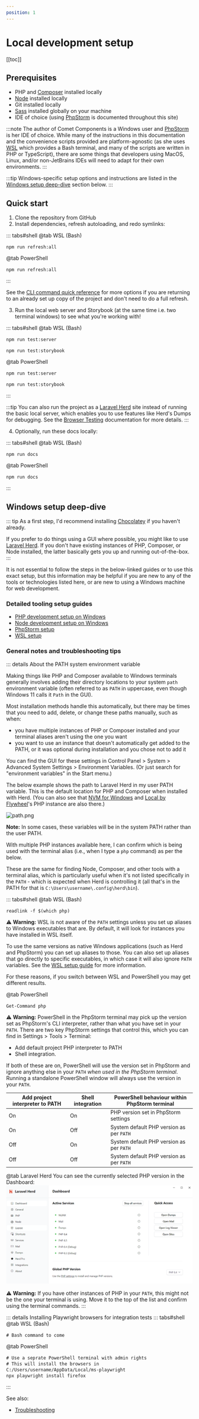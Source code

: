 ```yaml
---
position: 1
---
```


# Local development setup

[[toc]]

## Prerequisites

- PHP and [Composer](https://getcomposer.org) installed locally
- [Node](https://nodejs.org) installed locally
- Git installed locally
- [Sass](https://sass-lang.com) installed globally on your machine
- IDE of choice (using [PhpStorm](https://www.jetbrains.com/phpstorm/) is documented throughout this site)

:::note
The author of Comet Components is a Windows user and [PhpStorm](https://www.jetbrains.com/phpstorm/) is her IDE of choice. While many of the instructions in this documentation and the convenience scripts provided are platform-agnostic (as she uses [WSL](https://learn.microsoft.com/en-us/windows/wsl/) which provides a Bash terminal, and many of the scripts are written in PHP or TypeScript), there are some things that developers using MacOS, Linux, and/or non-JetBrains IDEs will need to adapt for their own environments.
:::

:::tip
Windows-specific setup options and instructions are listed in the [Windows setup deep-dive](#windows-setup-deep-dive) section below.
:::

## Quick start

1. Clone the repository from GitHub
2. Install dependencies, refresh autoloading, and redo symlinks:

::: tabs#shell
@tab WSL (Bash)
```bash:no-line-numbers
npm run refresh:all
```
@tab PowerShell
```powershell:no-line-numbers
npm run refresh:all
```
:::

See the [CLI command quick reference](./appendices/cli-commands.md) for more options if you are returning to an already set up copy of the project and don't need to do a full refresh.

3. Run the local web server and Storybook (at the same time i.e. two terminal windows) to see what you're working with!

::: tabs#shell
@tab WSL (Bash)
```bash:no-line-numbers
npm run test:server
```
```bash:no-line-numbers
npm run test:storybook
```
@tab PowerShell
```powershell:no-line-numbers
npm run test:server
```
```powershell:no-line-numbers
npm run test:storybook
```
:::

:::tip
You can also run the project as a [Laravel Herd](https://herd.laravel.com) site instead of running the basic local server, which enables you to use features like Herd's Dumps for debugging. See the [Browser Testing](./testing/browser-testing.md) documentation for more details.
:::

4. Optionally, run these docs locally:

::: tabs#shell
@tab WSL (Bash)
```bash:no-line-numbers
npm run docs
```
@tab PowerShell
```powershell:no-line-numbers
npm run docs
```
:::

## Windows setup deep-dive

::: tip
As a first step, I'd recommend installing [Chocolatey](https://community.chocolatey.org/) if you haven't already.

If you prefer
to do things using a GUI where possible, you might like to use [Laravel Herd](https://herd.laravel.com/windows). If you don't have existing instances of PHP,
Composer, or Node
installed, the latter basically gets you up and running out-of-the-box.
:::

It is not essential to follow the steps in the below-linked guides or to use this exact setup, but this information may be helpful if you are new to any of the tools or technologies listed here, or are new to using a Windows machine for web development.

### Detailed tooling setup guides

- [PHP development setup on Windows](./tooling/php.md)
- [Node development setup on Windows](./tooling/node.md)
- <Badge type="info" text="Optional" vertical="middle" /> [PhpStorm setup](./tooling/phpstorm.md)
- <Badge type="info" text="Optional" vertical="middle" /> [WSL setup](./tooling/wsl.md)

### General notes and troubleshooting tips

::: details About the PATH system environment variable

Making things like PHP and Composer available to Windows terminals generally involves adding their directory locations to your system `path` environment variable (often referred to as `PATH` in uppercase, even though Windows 11 calls it `Path` in the GUI).

Most installation methods handle this automatically, but there may be times that you need to add, delete, or change these paths manually, such as when:
- you have multiple instances of PHP or Composer installed and your terminal aliases aren't using the one you want
- you want to use an instance that doesn't automatically get added to the PATH, or it was optional during installation and you chose not to add it

You can find the GUI for these settings in Control Panel > System > Advanced System Settings > Environment Variables. (Or just search for "environment variables" in the Start menu.)

The below example shows the path to Laravel Herd in my user PATH variable. This is the default location for PHP and Composer when installed with Herd. (You can also see that [NVM for Windows](https://github.com/coreybutler/nvm-windows) and [Local by Flywheel](https://localwp.com/)'s PHP instance are also there.)

![path.png](/windows-path.png)

**Note:** In some cases, these variables will be in the system PATH rather than the user PATH.

With multiple PHP instances available here, I can confirm which is being used with the terminal alias (i.e., when I type a `php` command) as per the below.

These are the same for finding Node, Composer, and other tools with a terminal alias, which is particularly useful when it's not listed specifically in the `PATH` - which is expected when Herd is controlling it (all that's in the PATH for that is `C:\Users\username\.config\herd\bin`).

::: tabs#shell
@tab WSL (Bash)
```bash:no-line-numbers
readlink -f $(which php)
```
:warning: **Warning:** WSL is not aware of the `PATH` settings unless you set up aliases to Windows executables that are. By default, it will look for instances you have installed in WSL itself.

To use the same versions as native Windows applications (such as Herd and PhpStorm) you can set up aliases to those. You can also set up aliases that go directly to specific executables, in which case it will also ignore `PATH` variables. See the [WSL setup guide](./tooling/wsl.md) for more information.

For these reasons, if you switch between WSL and PowerShell you may get different results.

@tab PowerShell
```powershell:no-line-numbers
Get-Command php
```
:warning: **Warning:** PowerShell in the PhpStorm terminal may pick up the version set as PhpStorm's CLI interpreter, rather than what you have set in your
`PATH`. There are two key PhpStorm settings that control this, which you can find in Settings > Tools > Terminal:
- Add default project PHP interpreter to PATH
- Shell integration.

If both of these are on, PowerShell will use the version set in PhpStorm and ignore anything else in your `PATH` _when used in the PhpStorm terminal_. Running a standalone PowerShell window will always use the version in your `PATH`.

| Add project interpreter to PATH | Shell integration | PowerShell behaviour within PhpStorm terminal		 |
|---------------------------------|-------------------|-------------------------------------------------|
| On                              | On                | PHP version set in PhpStorm settings            |
| On                              | Off               | System default PHP version as per `PATH`        |
| Off                             | On                | System default PHP version as per `PATH`        |
| Off                             | Off               | System default PHP version as per `PATH`        |

@tab Laravel Herd
You can see the currently selected PHP version in the Dashboard:
![herd-dashboard.png](../.vuepress/public/herd-dashboard.png)

:warning: **Warning:** If you have other instances of PHP in your `PATH`, this might not be the one your terminal is using. Move it to the top of the list and confirm using the terminal commands.
:::

::: details Installing Playwright browsers for integration tests
::: tabs#shell
@tab WSL (Bash)
```bash:no-line-numbers
# Bash command to come
```
@tab PowerShell
```powershell:no-line-numbers
# Use a seprate PowerShell terminal with admin rights
# This will install the browsers in C:/Users/username/AppData/Local/ms-playwright
npx playwright install firefox
```
:::

See also:
- [Troubleshooting](troubleshooting.md)
